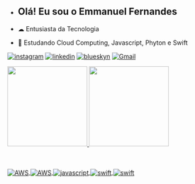 - ## Olá! Eu sou o Emmanuel Fernandes

- ☁ Entusiasta da Tecnologia 
- 🌱 Estudando Cloud Computing, Javascript, Phyton e Swift 
 
[![instagram](https://img.shields.io/badge/Instagram-E4405F?style=for-the-badge&logo=instagram&logoColor=white)](https://www.instagram.com/emmanuelfernandesdepaula/) 
[![linkedin](https://img.shields.io/badge/LinkedIn-0077B5?style=for-the-badge&logo=linkedin&logoColor=white)](https://www.linkedin.com/in/emmanuel-fernandes-de-paula-170403-efp/)
[![blueskyn](https://img.shields.io/badge/Bluesky-1DA1F2?style=for-the-badge&logo=bluesky&logoColor=white)](https://staging.bsky.app/profile/emmanuelfernandes.bsky.social)
[![Gmail](https://img.shields.io/badge/Gmail-D14836?style=for-the-badge&logo=gmail&logoColor=white)](emmanuelfernandesdepaula@gmail.com)
 
  
  
 
 <div>
  <a href="https://github.com/EmmanuelFernandes">
  <img height="180em" src="https://github-readme-stats.vercel.app/api?username=EmmanuelFernandes&show_icons=true&theme=dark&include_all_commits=true&count_private=true"/>
 <img height="180em" src="https://github-readme-stats.vercel.app/api/top-langs/?username=EmmanuelFernandes&theme=dark"/>
 </div>

 ##

<div stile= "display; inline_block"><br/> 
 <img align="center" alt="AWS" src="https://img.shields.io/badge/Amazon_AWS-232F3E?style=for-the-badge&logo=amazon-aws&logoColor=white" />
 <img align="center" alt="AWS" src="https://img.shields.io/badge/Python-14354C?style=for-the-badge&logo=python&logoColor=white" />
 <img align="center" alt="javascript" src="https://img.shields.io/badge/JavaScript-323330?style=for-the-badge&logo=javascript&logoColor=F7DF1E" />
 <img align="center" alt="swift" src="https://img.shields.io/badge/Swift-FA7343?style=for-the-badge&logo=swift&logoColor=white" />
<img align="center" alt="swift" src="https://img.shields.io/badge/Amazon_AWS-FF9900?style=for-the-badge&logo=amazonaws&logoColor=white" />
</div>

